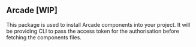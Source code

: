 ## Arcade [WIP]

This package is used to install Arcade components into your project.
It will be providing CLI to pass the access token for the authorisation before fetching the components files.

